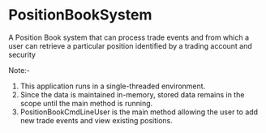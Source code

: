 # PositionBookSystem
A Position Book system that can process trade events and from which a user can retrieve a particular position identified by a trading account and security

Note:-
1. This application runs in a single-threaded environment.
2. Since the data is maintained in-memory, stored data remains in the scope until the main method is running.
3. PositionBookCmdLineUser is the main method allowing the user to add new trade events and view existing positions.
